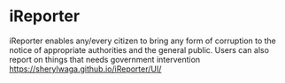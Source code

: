 # iReporter
iReporter enables any/every citizen to bring any form of corruption to the notice of appropriate authorities and the general public. Users can also report on things that needs government intervention
https://sherylwaga.github.io/iReporter/UI/
